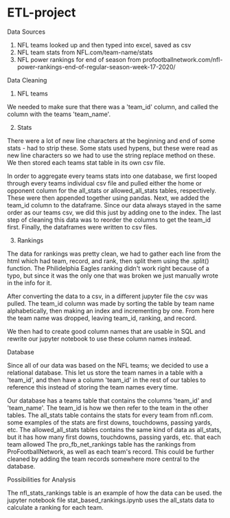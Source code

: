 # ETL-project
Data Sources
1. NFL teams looked up and then typed into excel, saved as csv
2. NFL team stats from NFL.com/team-name/stats
3. NFL power rankings for end of season from profootballnetwork.com/nfl-power-rankings-end-of-regular-season-week-17-2020/
    
    
Data Cleaning 

1. NFL teams

We needed to make sure that there was a 'team_id' column, and called the column with the teams 'team_name'.

2. Stats

There were a lot of new line characters at the beginning and end of some stats - had to strip these.
Some stats used hypens, but these were read as new line characters so we had to use the string replace method on these.
 We then stored each teams stat table in its own csv file.
        
 In order to aggregate every teams stats into one database, we first looped through every teams individual csv file and pulled either the home or opponent column for the all_stats or allowed_all_stats tables, respectively. These were then appended together using pandas. Next, we added the team_id column to the dataframe. Since our data always stayed in the same order as our teams csv, we did this just by adding one to the index. The last step of cleaning this data was to reorder the columns to get the team_id first. Finally, the dataframes were written to csv files.
 
3. Rankings

The data for rankings was pretty clean, we had to gather each line from the html which had team, record, and rank, then split them using the .split() function. The Philidelphia Eagles ranking didn't work right because of a typo, but since it was the only one that was broken we just manually wrote in the info for it. 

After converting the data to a csv, in a different jupyter file the csv was pulled. The team_id column was made by sorting the table by team name alphabetically, then making an index and incrementing by one. From here the team name was dropped, leaving team_id, ranking, and record. 


We then had to create good column names that are usable in SQL and rewrite our jupyter notebook to use these column names instead.
        
        
Database

Since all of our data was based on the NFL teams; we decided to use a relational database. This let us store the team names in a table with a 'team_id', and then have a column 'team_id' in the rest of our tables to reference this instead of storing the team names every time.

Our database has a teams table that contains the columns 'team_id' and 'team_name'. The team_id is how we then refer to the team in the other tables.
The all_stats table contains the stats for every team from nfl.com. some examples of the stats are first downs, touchdowns, passing yards, etc.
The allowed_all_stats tables contains the same kind of data as all_stats, but it has how many first downs, touchdowns, passing yards, etc. that each team allowed
The pro_fb_net_rankings table has the rankings from ProFootballNetwork, as well as each team's record. This could be further cleaned by adding the team records somewhere more central to the database.

Possibilities for Analysis

The nfl_stats_rankings table is an example of how the data can be used. the jupyter notebook file stat_based_rankings.ipynb uses the all_stats data to calculate a ranking for each team.
